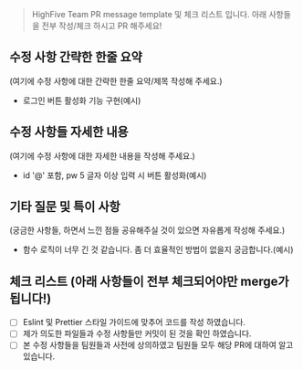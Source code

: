 >HighFive Team PR message template 및 체크 리스트 입니다.
아래 사항들을 전부 작성/체크 하시고 PR 해주세요!

## 수정 사항 간략한 한줄 요약
(여기에 수정 사항에 대한 간략한 한줄 요약/제목 작성해 주세요.)
- 로그인 버튼 활성화 기능 구현(예시)

## 수정 사항들 자세한 내용
(여기에 수정 사항에 대한 자세한 내용을 작성해 주세요.)
- id '@' 포함, pw 5 글자 이상 입력 시 버튼 활성화(예시)

## 기타 질문 및 특이 사항
(궁금한 사항들, 하면서 느낀 점들 공유해주실 것이 있으면 자유롭게 작성해 주세요.)
- 함수 로직이 너무 긴 것 같습니다. 좀 더 효율적인 방법이 없을지 궁금합니다.(예시)

## 체크 리스트 (아래 사항들이 전부 체크되어야만 merge가 됩니다!)
- [ ] Eslint 및 Prettier 스타일 가이드에 맞추어 코드를 작성 하였습니다.
- [ ] 제가 의도한 파일들과 수정 사항들만 커밋이 된 것을 확인 하였습니다.
- [ ] 본 수정 사항들을 팀원들과 사전에 상의하였고 팀원들 모두 해당 PR에 대하여 알고 있습니다.
